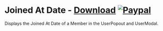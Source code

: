 # Joined At Date - [Download](https://betterdiscord.net/ghdl?url=https://raw.githubusercontent.com/mwittrien/BetterDiscordAddons/master/Plugins/JoinedAtDate/JoinedAtDate.plugin.js) [![Paypal][paypal-badge]][paypal-link] 

[paypal-badge]: https://img.shields.io/badge/Paypal-Donate!-%2300457C.svg?logo=paypal&style=flat-square
[paypal-link]: https://paypal.me/MircoWittrien

Displays the Joined At Date of a Member in the UserPopout and UserModal.
